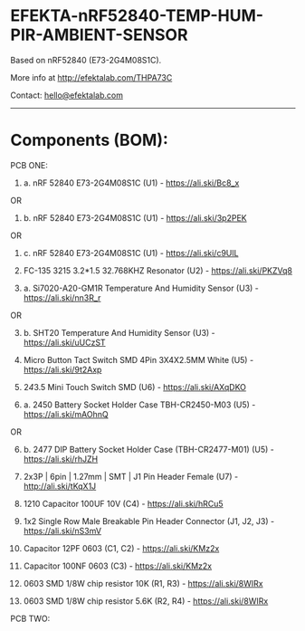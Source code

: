 # EFEKTA-nRF52840-TEMP-HUM-PIR-AMBIENT-SENSOR

Based on nRF52840 (E73-2G4M08S1C).

More info at http://efektalab.com/THPA73C

Contact: hello@efektalab.com

---

# Components (BOM):

PCB ONE:

1. a. nRF 52840 E73-2G4M08S1C (U1) - https://ali.ski/Bc8_x

OR

1. b. nRF 52840 E73-2G4M08S1C (U1) - https://ali.ski/3p2PEK

OR

1. c. nRF 52840 E73-2G4M08S1C (U1) - https://ali.ski/c9UlL

2. FC-135 3215 3.2*1.5 32.768KHZ Resonator (U2) - https://ali.ski/PKZVq8

3. a. Si7020-A20-GM1R Temperature And Humidity Sensor (U3) - https://ali.ski/nn3R_r

OR

3. b. SHT20 Temperature And Humidity Sensor (U3) - https://ali.ski/uUCzST

4. Micro Button Tact Switch SMD 4Pin 3X4X2.5MM White (U5) - https://ali.ski/9t2Axp

5. 2*4*3.5 Mini Touch Switch SMD (U6) - https://ali.ski/AXqDKO

6. a. 2450 Battery Socket Holder Case TBH-CR2450-M03 (U5) - https://ali.ski/mAOhnQ

OR

6. b. 2477 DIP Battery Socket Holder Case (TBH-CR2477-M01) (U5) - https://ali.ski/rhJZH

7. 2x3P | 6pin | 1.27mm | SMT | J1 Pin Header Female (U7) - http://ali.ski/tKqX1J

8. 1210 Capacitor 100UF 10V (C4) - https://ali.ski/hRCu5

9. 1x2 Single Row Male Breakable Pin Header Connector (J1, J2, J3) - https://ali.ski/nS3mV

10. Capacitor 12PF 0603 (C1, C2) - https://ali.ski/KMz2x

11. Capacitor 100NF 0603 (C3) - https://ali.ski/KMz2x

12. 0603 SMD 1/8W chip resistor 10K (R1, R3) - https://ali.ski/8WIRx

13. 0603 SMD 1/8W chip resistor 5.6K (R2, R4) - https://ali.ski/8WIRx


PCB TWO:



